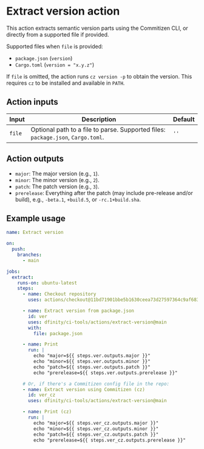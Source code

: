 # Extract version action

This action extracts semantic version parts using the Commitizen CLI, or directly from a supported file if provided.

Supported files when `file` is provided:

- `package.json` (`version`)
- `Cargo.toml` (`version = "x.y.z"`)

If `file` is omitted, the action runs `cz version -p` to obtain the version. This requires `cz` to be installed and available in `PATH`.

## Action inputs

| Input  | Description                                                                      | Default |
| ------ | -------------------------------------------------------------------------------- | ------- |
| `file` | Optional path to a file to parse. Supported files: `package.json`, `Cargo.toml`. | `''`    |

## Action outputs

- `major`: The major version (e.g., `1`).
- `minor`: The minor version (e.g., `2`).
- `patch`: The patch version (e.g., `3`).
- `prerelease`: Everything after the patch (may include pre-release and/or build), e.g., `-beta.1`, `+build.5`, or `-rc.1+build.sha`.

## Example usage

```yaml
name: Extract version

on:
  push:
    branches:
      - main

jobs:
  extract:
    runs-on: ubuntu-latest
    steps:
      - name: Checkout repository
        uses: actions/checkout@11bd71901bbe5b1630ceea73d27597364c9af683 # v4.2.2

      - name: Extract version from package.json
        id: ver
        uses: dfinity/ci-tools/actions/extract-version@main
        with:
          file: package.json

      - name: Print
        run: |
          echo "major=${{ steps.ver.outputs.major }}"
          echo "minor=${{ steps.ver.outputs.minor }}"
          echo "patch=${{ steps.ver.outputs.patch }}"
          echo "prerelease=${{ steps.ver.outputs.prerelease }}"

      # Or, if there's a Commitizen config file in the repo:
      - name: Extract version using Commitizen (cz)
        id: ver_cz
        uses: dfinity/ci-tools/actions/extract-version@main

      - name: Print (cz)
        run: |
          echo "major=${{ steps.ver_cz.outputs.major }}"
          echo "minor=${{ steps.ver_cz.outputs.minor }}"
          echo "patch=${{ steps.ver_cz.outputs.patch }}"
          echo "prerelease=${{ steps.ver_cz.outputs.prerelease }}"
```
